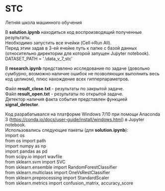 # STC
Летняя школа машинного обучения 

В <b>solution.ipynb</b> находиться код воспроизводящий полученные результаты.<br>
Необходимо запустить все ячейки (Cell->Run All).<br>
Перед этим задав в 3-ей ячейке путь к папке с базой данных (относительно директории для которой запущен Jupyter notebook).<br>
DATASET_PATH = '.\data_v_7_stc'<br>

В <b>research.ipynb</b> представлено исследование по задаче (довольно сумбурно, возможно наличие ошибок не позволяющих выполнить весь код целиком), плюс нахождение всех гипперпараметров.<br>

Файл <b>result_close.txt</b> - результаты по закрытой задаче.<br>
Файл <b>result_open.txt</b> - результаты по открытой задаче.<br>
Детектор наличия факта события представлен функцией <b>signal_detector</b>.<br>

Код разрабатывался на платформе Windows 7/10 при помощи Anaconda 3 (https://conda.io/docs/user-guide/install/windows.html) в Jupyter notebook.<br>
Использовались следующие пакеты (для <b>solution.ipynb</b>):<br>
import os<br>
from os import path<br>
import numpy as np<br>
import pandas as pd<br>
from scipy.io import wavfile<br>
from sklearn.svm import SVC<br>
from sklearn.ensemble import RandomForestClassifier<br>
from sklearn.multiclass import OneVsRestClassifier<br>
from sklearn.preprocessing import StandardScaler<br>
from sklearn.metrics import confusion_matrix, accuracy_score
